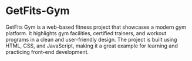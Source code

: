 # GetFits-Gym
GetFits Gym is a web-based fitness project that showcases a modern gym platform. It highlights gym facilities, certified trainers, and workout programs in a clean and user-friendly design. The project is built using HTML, CSS, and JavaScript, making it a great example for learning and practicing front-end development.
